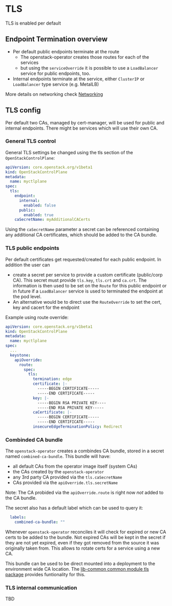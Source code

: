 # TLS

TLS is enabled per default

## Endpoint Termination overview
* Per default public endpoints terminate at the route
  * The openstack-operator creates those routes for each of the services
  * but using the `serviceOverride` it is possible to use a `LoadBalancer` service for public endpoints, too.
* Internal endpoints terminate at the service, either `ClusterIP` or `LoadBalancer` type service (e.g. MetalLB)

More details on networking check [Networking](./networking.md)

## TLS config

Per default two CAs, managed by cert-manager, will be used for public and internal endpoints. There might be services which will use their own CA.

### General TLS control
General TLS settings be changed using the tls section of the `OpenStackControlPlane`:

```yaml
apiVersion: core.openstack.org/v1beta1
kind: OpenStackControlPlane
metadata:
  name: myctlplane
spec:
  tls:
    endpoint:
      internal:
        enabled: false
      public:
        enabled: true
    caSecretName: myAdditionalCACerts
```

Using the `caSecretName` parameter a secret can be referenced containing any additional CA certificates, which should be added to the CA bundle.

### TLS public endpoints

Per default certificates get requested/created for each public endpoint. In addition the user can
* create a secret per service to provide a custom certificate (public/corp CA). This secret must provide `tls.key`, `tls.crt` and `ca.crt`. The information is then used to be set on the `Route` for this public endpoint or in future if a `LoadBalancer` service is used to terminated the endpoint at the pod level.
* An alternative would be to direct use the `RouteOverride` to set the cert, key and cacert for the endpoint

Example using route override:
```yaml
apiVersion: core.openstack.org/v1beta1
kind: OpenStackControlPlane
metadata:
  name: myctlplane
spec:
  ...
  keystone:
    apiOverride:
      route:
        spec:
          tls:
            termination: edge
            certificate: |-
              -----BEGIN CERTIFICATE-----
              -----END CERTIFICATE-----
            key: |-
              -----BEGIN RSA PRIVATE KEY----
              -----END RSA PRIVATE KEY-----
            caCertificate: |-
              -----BEGIN CERTIFICATE-----
              -----END CERTIFICATE-----
            insecureEdgeTerminationPolicy: Redirect
```

### Combinded CA bundle

The `openstack-operator` creates a combindes CA bundle, stored in a secret named `combined-ca-bundle`. This bundle will have:
* all default CAs from the operator image itself (system CAs)
* the CAs created by the `openstack-operator`
* any 3rd party CA provided via the `tls.caSecretName`
* CAs provided via the `apiOverride.tls.secretName`

Note: The CA probided via the `apiOverride.route` is right now *not* added to the CA bundle.

The secret also has a default label which can be used to query it:
```yaml
  labels:
    combined-ca-bundle: ""
```

Whenever `openstack-operator` reconciles it will check for expired or new CA certs to be added to the bundle. Not expired CAs will be kept in the secret if they are not yet expired, even if they got removed from the source it was originally taken from. This allows to rotate certs for a service using a new CA.

This bundle can be used to be direct mounted into a deployment to the environment wide CA location. The [lib-common common module tls package](https://github.com/openstack-k8s-operators/lib-common/tree/main/modules/common/tls) provides funtionality for this.

### TLS internal communication

TBD
